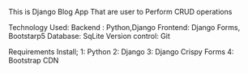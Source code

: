 This is Django Blog App That are user to Perform CRUD operations 

Technology Used:
Backend : Python,Django
Frontend: Django Forms, Bootstarp5 
Database:  SqLite
Version control: Git

Requirements Install;
1: Python
2: Django
3: Django Crispy Forms
4: Bootstrap CDN


